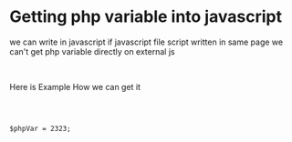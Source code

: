 # Getting php variable into javascript 

we can write <?php ?> in javascript if javascript file script written  in same page we can't get php variable directly on external js

<br>

Here is Example How we can get it 


<pre>

<code>
<?php <br>
$phpVar = 2323; <br>


<script type="text/javascript">
    var javaScriptVar = "<?php echo $phpVar; ?>";
</script>

</code>
</pre>